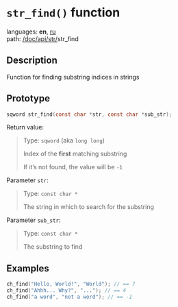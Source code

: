 # `str_find()` function

languages: **en**, [ru](/doc/api/str/str_find.md)\
path: [/](/README.md)[doc/](/doc/index.md)[api/](/doc/api/index.md)[str/](/doc/api/str/index.md)str_find

## Description

Function for finding substring indices in strings

## Prototype

```c
sqword str_find(const char *str, const char *sub_str);
```

Return value:

> Type: `sqword` (aka `long long`)
>
> Index of the **first** matching substring
>
> If it’s not found, the value will be `-1`

Parameter `str`:

> Type: `const char *`
>
> The string in which to search for the substring

Parameter `sub_str`:

> Type: `const char *`
>
> The substring to find

## Examples

```c
ch_find("Hello, World!", "World"); // == 7
ch_find("Ahhh... Why?", "..."); // == 4
ch_find("a word", "not a word"); // == -1
```
